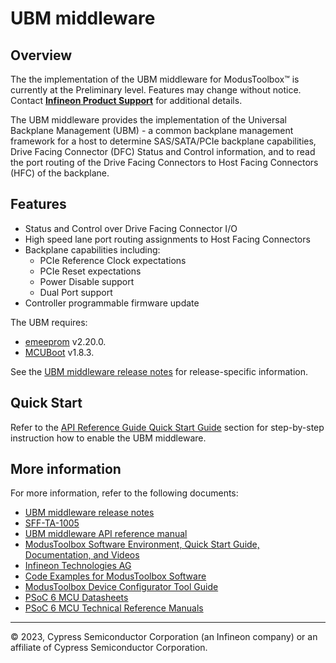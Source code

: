 # UBM middleware

## Overview

The the implementation of the UBM middleware for ModusToolbox&trade; is currently 
at the Preliminary level. Features may change without notice.
Contact <a href="https:/\/www.infineon.com/cms/en/about-infineon/company/contacts/support/">
<b>Infineon Product Support</b></a> for additional details.

The UBM middleware provides the implementation of the Universal Backplane Management (UBM) - a common backplane management framework
for a host to determine SAS/SATA/PCIe backplane capabilities, Drive Facing Connector (DFC) Status and Control information, and to read
the port routing of the Drive Facing Connectors to Host Facing Connectors (HFC) of the backplane.

## Features

 - Status and Control over Drive Facing Connector I/O
 - High speed lane port routing assignments to Host Facing Connectors
 - Backplane capabilities including:
     - PCIe Reference Clock expectations
     - PCIe Reset expectations
     - Power Disable support
     - Dual Port support
 - Controller programmable firmware update

The UBM requires: 
 - [emeeprom](https://github.com/Infineon/emeeprom) v2.20.0.
 - [MCUBoot](https://github.com/mcu-tools/mcuboot) v1.8.3.

See the [UBM middleware release notes](./RELEASE.md) for release-specific information.

## Quick Start

Refer to the [API Reference Guide Quick Start Guide](https://infineon.github.io/ubm/html/index.html) section for step-by-step instruction how to enable the UBM middleware.

## More information

For more information, refer to the following documents:

* [UBM middleware release notes](./RELEASE.md)
* [SFF-TA-1005](https://members.snia.org/document/dl/27167)
* [UBM middleware API reference manual](https://infineon.github.io/ubm/html/index.html)
* [ModusToolbox Software Environment, Quick Start Guide, Documentation, and Videos](https://www.infineon.com/cms/en/design-support/tools/sdk/modustoolbox-software/)
* [Infineon Technologies AG](https://www.infineon.com)
* [Code Examples for ModusToolbox Software](https://github.com/Infineon/Code-Examples-for-ModusToolbox-Software)
* [ModusToolbox Device Configurator Tool Guide](https://www.infineon.com/ModusToolboxDeviceConfig)
* [PSoC 6 MCU Datasheets](https://www.infineon.com/cms/en/search.html#!view=downloads&term=psoc6&doc_group=Data%20Sheet)
* [PSoC 6 MCU Technical Reference Manuals](https://www.infineon.com/cms/en/search.html#!view=downloads&term=psoc6&doc_group=Additional%20Technical%20Information)

---
© 2023, Cypress Semiconductor Corporation (an Infineon company) or an affiliate of Cypress Semiconductor Corporation.
